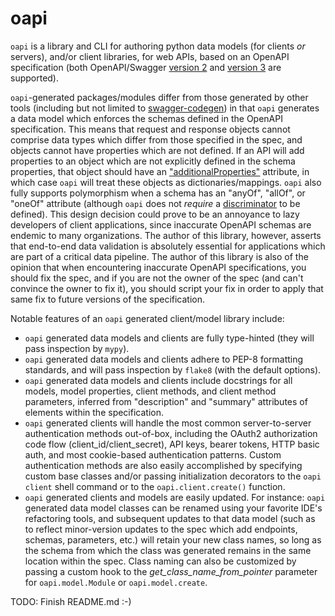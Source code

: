 # oapi

`oapi` is a library and CLI for authoring python data models (for clients
*or* servers), and/or client libraries, for web APIs, based on an
OpenAPI specification (both OpenAPI/Swagger [version 2](https://bit.ly/36VneDU)
and [version 3](https://bit.ly/3OHGRQV) are supported).

`oapi`-generated packages/modules differ from those generated by other tools
(including but not limited to
[swagger-codegen](https://github.com/swagger-api/swagger-codegen)) in that
`oapi` generates a data model which enforces the schemas defined
in the OpenAPI specification. This means that request and response objects
cannot comprise data types which differ from those specified in the spec,
and objects cannot have properties which are not defined. If an API
will add properties to an object which are not explicitly defined
in the schema properties, that object should have an
["additionalProperties"](https://bit.ly/3LuUlxm) attribute, in which
case `oapi` will treat these objects as dictionaries/mappings. `oapi` also
fully supports polymorphism when a schema has an "anyOf", "allOf", or
"oneOf" attribute (although `oapi` does not *require* a
[discriminator](https://bit.ly/3vPvMEW) to be defined). This design decision
could prove to be an annoyance to lazy developers of client applications, since
inaccurate OpenAPI schemas are endemic to many organizations. The author
of this library, however, asserts that end-to-end data validation is
absolutely essential for applications which are part of a critical data
pipeline. The author of this library is also of the opinion that when
encountering inaccurate OpenAPI specifications, you should fix the spec, and
if you are not the owner of the spec (and can't convince the owner to fix it),
you should script your fix in order to apply that same fix to future versions
of the specification.

Notable features of an `oapi` generated client/model library include:

- `oapi` generated data models and clients are fully type-hinted (they
   will pass inspection by `mypy`).
- `oapi` generated data models and clients adhere to PEP-8 formatting
  standards, and will pass inspection by `flake8` (with the default options).
- `oapi` generated data models and clients include docstrings for all models,
  model properties, client methods, and client method parameters, inferred
  from "description" and "summary" attributes of elements within the
  specification.
- `oapi` generated clients will handle the most common server-to-server
  authentication methods out-of-box, including the OAuth2 authorization
  code flow (client_id/client_secret), API keys, bearer tokens, HTTP basic
  auth, and most cookie-based authentication patterns. Custom authentication 
  methods are also easily accomplished by specifying custom base classes
  and/or passing initialization decorators to the `oapi client` shell
  command or to the `oapi.client.create()` function.
- `oapi` generated clients and models are easily updated. For instance: `oapi`
  generated data model classes can be renamed using your favorite IDE's
  refactoring tools, and subsequent updates to that data model (such as
  to reflect minor-version updates to the spec which add endpoints, schemas,
  parameters, etc.) will retain your new class names, so long as the
  schema from which the class was generated remains in the same location
  within the spec. Class naming can also be customized by passing a custom
  hook to the *get_class_name_from_pointer* parameter for
  `oapi.model.Module` or `oapi.model.create`.

TODO: Finish README.md :-)

